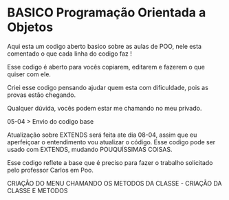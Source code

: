# BASICO Programação Orientada a Objetos

Aqui esta um codigo aberto basico sobre as aulas de POO, nele esta comentado o que cada linha do codigo faz !

Esse codigo é aberto para vocês copiarem, editarem e fazerem o que quiser com ele.

Criei esse codigo pensando ajudar quem esta com dificuldade, pois as provas estão chegando.


Qualquer dúvida, vocês podem estar me chamando no meu privado.

05-04 > Envio do codigo base

Atualização sobre EXTENDS será feita ate dia 08-04, assim que eu aperfeiçoar o entendimento vou atualizar o código.
Esse codigo pode ser usado com EXTENDS, mudando POUQUÍSSIMAS COISAS.


Esse codigo reflete a base que é preciso para fazer o trabalho solicitado pelo professor Carlos em Poo.

CRIAÇÃO DO MENU CHAMANDO OS METODOS DA CLASSE  -  CRIAÇÃO DA CLASSE E METODOS
